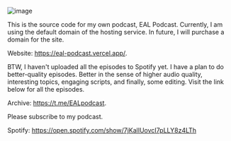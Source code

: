 ![image](https://github.com/kawserabdullah/EAL_PODCAST_my_own_podcast/assets/157562656/fa3477de-db03-4f00-993a-68278e34f3fc)


This is the source code for my own podcast, EAL Podcast. Currently, I am using the default domain of the hosting service. In future, I will purchase a domain for the site. 

Website: https://eal-podcast.vercel.app/.

BTW, I haven't uploaded all the episodes to Spotify yet. I have a plan to do better-quality episodes. Better in the sense of higher audio quality, interesting topics, engaging scripts, and finally, some editing. Visit the link below for all the episodes.

Archive: https://t.me/EALpodcast.

Please subscribe to my podcast. 

Spotify: https://open.spotify.com/show/7jKalIUovcI7pLLY8z4LTh
